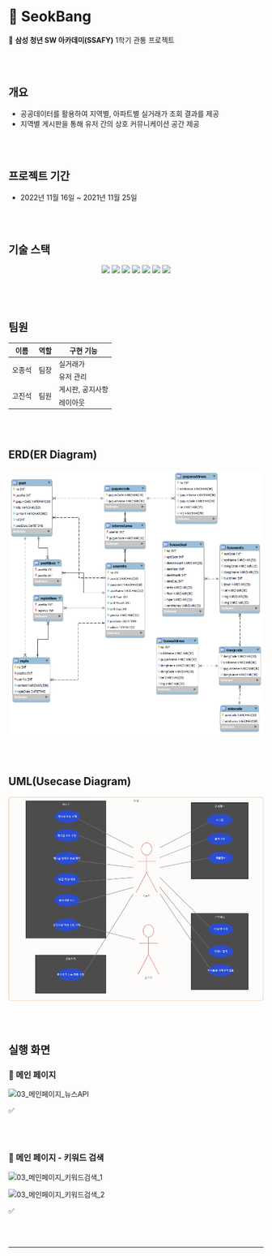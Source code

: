 # 🏡 SeokBang

🔔 **삼성 청년 SW 아카데미(SSAFY)** 1학기 관통 프로젝트

<br><br>

## **개요**

- 공공데이터를 활용하여 지역별, 아파트별 실거래가 조회 결과를 제공
- 지역별 게시판을 통해 유저 간의 상호 커뮤니케이션 공간 제공

<br><br>

## 프로젝트 기간

- 2022년 11월 16일 ~ 2021년 11월 25일

<br><br>

## 기술 스택

<p align="center">
  
  <img src="https://img.shields.io/badge/Database-MySql-F80000?style=flat&logo=mysql&logoColor=white"> 
  <img src="https://img.shields.io/badge/Language-Java-007396?style=flat&logo=java&logoColor=white">
  <img src="https://img.shields.io/badge/Framework-SpringFramework-6DB33F?style=flat&logo=spring&logoColor=white">
  <img src="https://img.shields.io/badge/Language-JavaScript-F7DF1E?style=flat&logo=javascript&logoColor=white"> 
  <img src="https://img.shields.io/badge/Framework-Vue-D22128?style=flat&logo=vue.js&logoColor=white"> 
  <img src="https://img.shields.io/badge/Library-vue_Bootstrap-563D7C?style=flat&logo=bootstrap&logoColor=white"> 
  <img src="https://img.shields.io/badge/API-Kakao_Map-red?style=flat">

</p>

###### <br><br>

## 팀원

<table>
  <thead>
    <tr>
      <th>이름</th>
      <th>역할</th>
      <th>구현 기능</th>
    </tr>
  </thead>
  <tbody>
    <tr>
      <td rowspan="2">오종석</td>
      <td rowspan="2">팀장</td>
      <td>실거래가</td>
    </tr>
    <tr>
      <td>유저 관리</td>
    </tr>
    <tr>
      <td rowspan="2">고진석</td>
      <td rowspan="2">팀원</td>
      <td>게시판, 공지사항</td>
    </tr>
    <tr>
      <td>레이아웃</td>
    </tr>
  </tbody>
</table>

<br><br>

## **ERD(ER Diagram)**

![db설계](./assets/seokbang_erd.png)

<br><br>

## **UML(Usecase Diagram)**

![기능정의서](./assets/seokbang_usecase.PNG)

<br><br>

## 실행 화면

### 🔗 메인 페이지

![03_메인페이지_뉴스API](./assets/03_메인페이지_뉴스API.gif)

✅ 

<br><br>

### 🔗 메인 페이지 - 키워드 검색

![03_메인페이지_키워드검색_1](./assets/03_메인페이지_키워드검색_1.gif)

![03_메인페이지_키워드검색_2](./assets/03_메인페이지_키워드검색_2.gif)

✅ 

<br><br>

---
